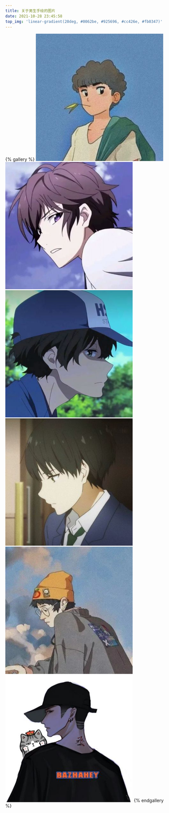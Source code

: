 ```yaml
---
title: 关于男生手绘的图片
date: 2021-10-28 23:45:58
top_img: 'linear-gradient(20deg, #0062be, #925696, #cc426e, #fb0347)'
---
```

{% gallery %}
![](/image/photo/Handdrawn/1.jpg)
![](/image/photo/Handdrawn/2.jpg)
![](/image/photo/Handdrawn/3.jpg)
![](/image/photo/Handdrawn/4.jpg)
![](/image/photo/Handdrawn/5.jpg)
![](/image/photo/Handdrawn/6.jpg)
{% endgallery %}
